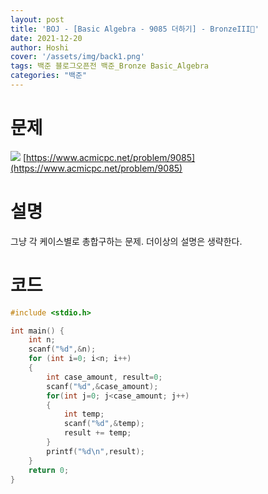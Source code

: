 ```yaml
---
layout: post
title: 'BOJ - [Basic Algebra - 9085 더하기] - BronzeIII🥉'
date: 2021-12-20
author: Hoshi
cover: '/assets/img/back1.png'
tags: 백준 블로그오픈전 백준_Bronze Basic_Algebra
categories: "백준"
---
```

# 문제
![]({{site.url}}/assets/img/posts_img/9085.png)
[https://www.acmicpc.net/problem/9085](https://www.acmicpc.net/problem/9085)

# 설명
그냥 각 케이스별로 총합구하는 문제.
더이상의 설명은 생략한다.

# 코드

```c
#include <stdio.h>

int main() {
    int n;
    scanf("%d",&n);
    for (int i=0; i<n; i++)
    {
        int case_amount, result=0;
        scanf("%d",&case_amount);
        for(int j=0; j<case_amount; j++)
        {
            int temp;
            scanf("%d",&temp);
            result += temp;
        }
        printf("%d\n",result);
    }
    return 0;
}

```
